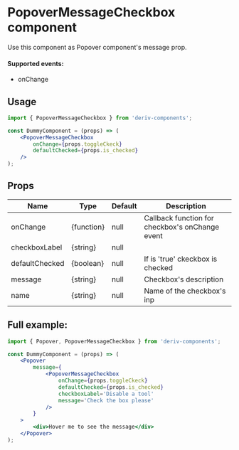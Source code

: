 # PopoverMessageCheckbox component
Use this component as Popover component's message prop.

#### Supported events:
- onChange

## Usage
 
```jsx
import { PopoverMessageCheckbox } from 'deriv-components';

const DummyComponent = (props) => (
    <PopoverMessageCheckbox 
        onChange={props.toggleCkeck} 
        defaultChecked={props.is_checked}
    />
);
```

## Props

| Name                     | Type                   | Default            | Description                                                                                                              |
|--------------------------|------------------------|--------------------|--------------------------------------------------------------------------------------------------------------------------|
| onChange                 | {function}             | null               | Callback function for checkbox's onChange event                                                                          |
| checkboxLabel            | {string}               | null               |                                                                                                                          |
| defaultChecked           | {boolean}              | null               | If is 'true' ckeckbox is checked                                                                                         |
| message                  | {string}               | null               | Checkbox's description                                                                                                   |
| name                     | {string}               | null               | Name of the checkbox's inp                                                                                               |


## Full example:

```jsx
import { Popover, PopoverMessageCheckbox } from 'deriv-components';

const DummyComponent = (props) => (
    <Popover
        message={
            <PopoverMessageCheckbox 
                onChange={props.toggleCkeck} 
                defaultChecked={props.is_checked}
                checkboxLabel='Disable a tool' 
                message='Check the box please' 
            />
        }
    >
        <div>Hover me to see the message</div>
    </Popover>
);
```